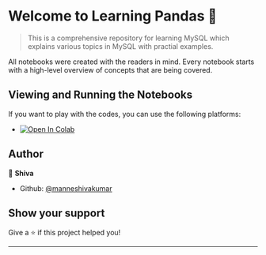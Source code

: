 # Welcome to Learning Pandas 👋

> This is a comprehensive repository for learning MySQL which explains various topics in MySQL with practial examples.

All notebooks were created with the readers in mind. Every notebook starts with a high-level overview of concepts that are being covered.

## Viewing and Running the Notebooks

If you want to play with the codes, you can use the following platforms: 

* <a href="https://colab.research.google.com/github/manneshivakumar/Pandas" target="_parent"><img src="https://colab.research.google.com/assets/colab-badge.svg" alt="Open In Colab"/></a>

## Author

👤 **Shiva**

* Github: [@manneshivakumar](https://github.com/manneshivakumar)

## Show your support

Give a ⭐️  if this project helped you!

***
